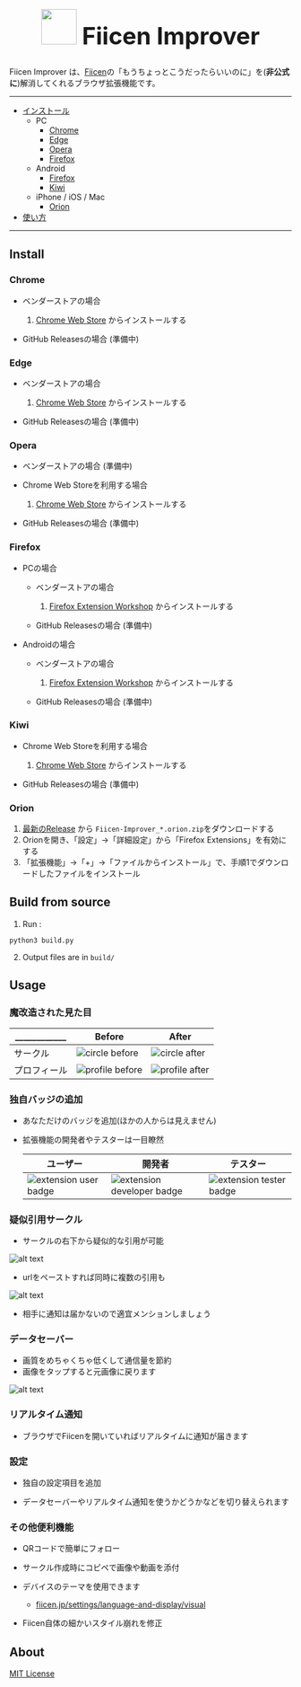 <h1 align="center" style="font-size: 3em;">
<img src="src/images/logo.svg" style="width: 1.5em; height: 1.5em;" />
Fiicen Improver
</h1>

Fiicen Improver は、[Fiicen](https://fiicen.jp/)の「もうちょっとこうだったらいいのに」を(**非公式に**)解消してくれるブラウザ拡張機能です。

***

* [インストール](#インストール)
  * PC
    * [Chrome](#chrome)
    * [Edge](#edge)
    * [Opera](#opera)
    * [Firefox](#firefox)
  * Android
    * [Firefox](#firefox)
    * [Kiwi](#kiwi)
  * iPhone / iOS / Mac
    * [Orion](#orion)
* [使い方](#usage)

***

## Install

### Chrome

- ベンダーストアの場合
  1. [Chrome Web Store](https://chromewebstore.google.com/detail/miggmkpomngegffmkmmkmggiogkpjbbc) からインストールする

- GitHub Releasesの場合
  (準備中)

### Edge

- ベンダーストアの場合
  1. [Chrome Web Store](https://chromewebstore.google.com/detail/miggmkpomngegffmkmmkmggiogkpjbbc) からインストールする

- GitHub Releasesの場合
  (準備中)

### Opera

- ベンダーストアの場合
  (準備中)

- Chrome Web Storeを利用する場合
  1. [Chrome Web Store](https://chromewebstore.google.com/detail/miggmkpomngegffmkmmkmggiogkpjbbc) からインストールする

- GitHub Releasesの場合
  (準備中)

### Firefox

* PCの場合

  - ベンダーストアの場合
    1. [Firefox Extension Workshop](https://addons.mozilla.org/ja/firefox/addon/fiicen-improver/) からインストールする

  - GitHub Releasesの場合
    (準備中)

* Androidの場合

  - ベンダーストアの場合
    1. [Firefox Extension Workshop](https://addons.mozilla.org/ja/firefox/addon/fiicen-improver/) からインストールする

  - GitHub Releasesの場合
    (準備中)

### Kiwi

- Chrome Web Storeを利用する場合
  1. [Chrome Web Store](https://chromewebstore.google.com/detail/miggmkpomngegffmkmmkmggiogkpjbbc) からインストールする

- GitHub Releasesの場合
  (準備中)

### Orion

1. [最新のRelease](https://github.com/RasPython3/Fiicen-Improver/releases/latest) から `Fiicen-Improver_*.orion.zip`をダウンロードする
2. Orionを開き、「設定」→「詳細設定」から「Firefox Extensions」を有効にする
3. 「拡張機能」→「+」→「ファイルからインストール」で、手順1でダウンロードしたファイルをインストール

## Build from source

1. Run :
  ```shell
  python3 build.py
  ```

2. Output files are in `build/`

## Usage

### 魔改造された見た目

| ____________ | Before | After |
| -------- | -------- | -------- |
| サークル | ![circle before](<assets/circle-before.png>) | ![circle after](<assets/circle-after.png>) |
| プロフィール | ![profile before](<assets/profile-before.png>) | ![profile after](<assets/profile-after.png>) |

### 独自バッジの追加

* あなただけのバッジを追加(ほかの人からは見えません)
* 拡張機能の開発者やテスターは一目瞭然

  | ユーザー | 開発者 | テスター |
  | -------- | -------- | -------- |
  | ![extension user badge](src/images/badges/user.svg) | ![extension developer badge](src/images/badges/developer.svg) | ![extension tester badge](src/images/badges/tester.svg) |

### 疑似引用サークル

* サークルの右下から疑似的な引用が可能

![alt text](<assets/image1.png>)

* urlをペーストすれば同時に複数の引用も

![alt text](<assets/image2.png>)

* 相手に通知は届かないので適宜メンションしましょう

### データセーバー

* 画質をめちゃくちゃ低くして通信量を節約
* 画像をタップすると元画像に戻ります

![alt text](<assets/image3.png>)

### リアルタイム通知

* ブラウザでFiicenを開いていればリアルタイムに通知が届きます

### 設定

* 独自の設定項目を追加

* データセーバーやリアルタイム通知を使うかどうかなどを切り替えられます

### その他便利機能

* QRコードで簡単にフォロー

* サークル作成時にコピペで画像や動画を添付

* デバイスのテーマを使用できます
  * [fiicen.jp/settings/language-and-display/visual](https://fiicen.jp/settings/language-and-display/visual)

* Fiicen自体の細かいスタイル崩れを修正

## About

[MIT License](License)

